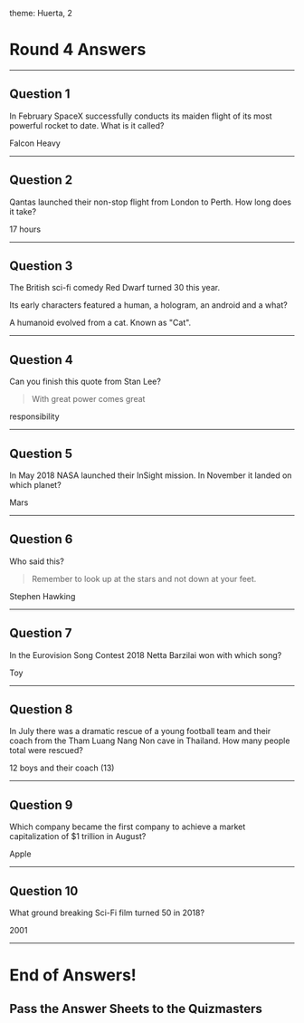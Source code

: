 theme: Huerta, 2

# Round 4 Answers

---

## Question 1
In February SpaceX successfully conducts its maiden flight of its most powerful rocket to date. What is it called?

Falcon Heavy

---


## Question 2
Qantas launched their non-stop flight from London to Perth. How long does it take?

17 hours

---


## Question 3
The British sci-fi comedy Red Dwarf turned 30 this year.

Its early characters featured a human, a hologram, an android and a what?


A humanoid evolved from a cat. Known as "Cat".

---


## Question 4
Can you finish this quote from Stan Lee?
> With great power comes great


responsibility

---


## Question 5
In May 2018 NASA launched their InSight mission. In November it landed on which planet?

Mars

---


## Question 6
Who said this?

> Remember to look up at the stars and not down at your feet.


Stephen Hawking

---


## Question 7
In the Eurovision Song Contest 2018 Netta Barzilai won with which song?

Toy

---


## Question 8
In July there was a dramatic rescue of a young football team and their coach from the Tham Luang Nang Non cave in Thailand. How many people total were rescued?

12 boys and their coach (13)

---


## Question 9
Which company became the first company to achieve a market capitalization of $1 trillion in August?

Apple

---


## Question 10
What ground breaking Sci-Fi film turned 50 in 2018?

2001

---


# End of Answers!

## Pass the Answer Sheets to the Quizmasters
